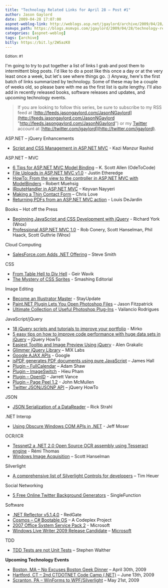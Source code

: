 ```yaml
---
title: "Technology Related Links for April 28 – Post #1"
author: Jason Gaylord
date: 2009-04-28 17:07:00
aspnet-weblog-link: http://weblogs.asp.net/jgaylord/archive/2009/04/28/technology-related-links-post-1.aspx
msmvps_path: https://blogs.msmvps.com/jgaylord/2009/04/28/technology-related-links-post-1/
categories: [aspnet-weblog]
tags: [archive]
bitly: https://bit.ly/2WSazK8
---
```


<small>Edition: #1</small>

I'm going to try to put together a list of links I grab and post them to intermittent blog posts. I'd like to do a post like this once a day or at the very least once a week, but let's see where things go. :) Anyway, here's the first batch of links summarized by technology. Some of these may be a couple of weeks old, so please bare with me as the first list is quite lengthy. I'll also add in recently released books, software releases and updates, and upcoming technology events.

> If you are looking to follow this series, be sure to subscribe to my RSS feed at [http://feeds.jasongaylord.com/JasonNGaylord](http://feeds.jasongaylord.com/JasonNGaylord "http://feeds.jasongaylord.com/JasonNGaylord") or my [Twitter](http://twitter.com/jgaylord) account at [http://twitter.com/jgaylord](http://twitter.com/jgaylord).

ASP.NET – jQuery Enhancements

- [Script and CSS Management in ASP.NET MVC](http://weblogs.asp.net/rashid/archive/2009/04/28/script-and-css-management-in-asp-net-mvc.aspx) - Kazi Manzur Rashid

ASP.NET – MVC

- [6 Tips for ASP.NET MVC Model Binding](http://odetocode.com/Blogs/scott/archive/2009/04/27/12788.aspx) – K. Scott Allen (OdeToCode)
- [File Uploads in ASP.NET MVC v1.0](http://www.codethinked.com/post/2009/04/02/File-Uploads-in-ASPNET-MVC-10-RTM.aspx) - Justin Etheredge
- [HowTo: From the view to the controller in ASP.NET MVC with ModelBinders](http://code-inside.de/blog-in/2009/04/06/howto-from-the-view-to-the-controller-in-aspnet-mvc-with-modelbinders/) - Robert Muehsig
- [IRouteHandler in ASP.NET MVC](http://nayyeri.net/blog/iroutehandler-in-asp-net-mvc/) – Keyvan Nayyeri
- [Making a Thin Contact Form](http://professionalaspnet.com/archive/2009/04/28/The-ASP.NET-Diet-Part-2-_1320_-Making-a-Thin-Contact-Form.aspx) – Chris Love
- [Returning PDFs from an ASP.NET MVC action](http://whereslou.com/2009/04/12/returning-pdfs-from-an-aspnet-mvc-action) - Louis DeJardin

Books – Hot off the Press

- [Beginning JavaScript and CSS Development with jQuery](http://www.wrox.com/WileyCDA/WroxTitle/Beginning-JavaScript-and-CSS-Development-with-jQuery.productCd-0470227796.html) - Richard York (Wrox)
- [Professional ASP.NET MVC 1.0](http://www.wrox.com/WileyCDA/WroxTitle/Professional-ASP-NET-MVC-1-0.productCd-0470384611.html) - Rob Conery, Scott Hanselman, Phil Haack, Scott Guthrie (Wrox)

Cloud Computing

- [SalesForce.com Adds .NET Offering](http://wiki.developerforce.com/index.php/CloudComputingForDotNet) – Steve Smith

CSS

- [From Table Hell to Div Hell](http://www.smashingmagazine.com/2009/04/08/from-table-hell-to-div-hell/) - Geir Wavik
- [The Mystery of CSS Sprites](http://www.smashingmagazine.com/2009/04/27/the-mystery-of-css-sprites-techniques-tools-and-tutorials/) - Smashing Editorial

Image Editing

- [Become an Illustrator Master](http://stayupdate.com/illustration-illustrator/become-an-illustration-master-60-adobe-illustrator-tutorials-and-resources/713) - StayUpdate
- [Paint.NET Plugin Lets You Open Photoshop Files](http://lifehacker.com/5224429/paintnet-plugin-lets-you-open-photoshop-files) – Jason Fitzpatrick
- [Ultimate Collection of Useful Photoshop Plug-Ins](http://www.smashingmagazine.com/2009/04/23/ultimate-collection-of-useful-photoshop-plug-ins/) - Vailancio Rodrigues

JavaScript/jQuery

- [18 jQuery scripts and tutorials to improve your portfolio](http://www.designer-daily.com/18-jquery-scripts-and-tutorials-to-improve-your-portfolio-2162/) - Mirko
- [5 easy tips on how to improve code performance with huge data sets in jQuery](http://jquery-howto.blogspot.com/2009/02/5-easy-tips-on-how-to-improve-code.html) – jQuery HowTo
- [Easiest Tooltip and Image Preview Using jQuery](http://cssglobe.com/post/1695/easiest-tooltip-and-image-preview-using-jquery) - Alen Grakalic
- [Glimmer jQuery Library](http://www.visitmix.com/Lab/Glimmer) – MIX Labs
- [Google AJAX APIs](http://code.google.com/apis/ajax/playground/) - Google
- [jsPDF generates PDF documents using pure JavaScript](http://code.google.com/p/jspdf/) – James Hall
- [Plugin – FullCalendar](http://arshaw.com/fullcalendar/) – Adam Shaw
- [Plugin – ImageSwitch](http://www.hieu.co.uk/blog/index.php/imageswitch/) - Hieu Pham
- [Plugin – OpenID](http://jvance.com/pages/JQueryOpenIDPlugin.xhtml) - Jarrett Vance
- [Plugin – Page Peel 1.2](http://smple.com/2009/01/30/jquery-page-peel-12/) - John McMullen
- [Twitter JSON/JSONP API](http://jquery-howto.blogspot.com/2009/04/twitter-jsonjsonp-api-url.html) – jQuery HowTo

JSON

- [JSON Serialization of a DataReader](http://west-wind.com/weblog/posts/737584.aspx) – Rick Strahl

.NET Interop

- [Using Obscure Windows COM APIs in .NET](http://www.moserware.com/2009/04/using-obscure-windows-com-apis-in-net.html) - Jeff Moser

OCR/ICR

- [Tessnet2 a .NET 2.0 Open Source OCR assembly using Tesseract engine](http://www.pixel-technology.com/freeware/tessnet2/) - Rémi Thomas
- [Windows Image Acquisition](http://blogs.msdn.com/coding4fun/archive/2006/10/31/912546.aspx) – Scott Hanselman

Silverlight

- [A comprehensive list of Silverlight Controls for developers](http://timheuer.com/blog/archive/2009/01/28/comprehensive-list-of-silverlight-controls.aspx) – Tim Heuer

Social Networking

- [5 Free Online Twitter Background Generators](http://singlefunction.com/5-free-online-twitter-background-generators/) - SingleFunction

Software

- [.NET Reflector v5.1.4.0](http://www.red-gate.com/products/reflector/) - RedGate
- [Cosmos – C# Bootable OS](http://www.codeplex.com/Cosmos/) – A Codeplex Project
- [2007 Office System Service Pack 2](http://support.microsoft.com/kb/968170) - Microsoft
- [Windows Live Writer 2009 Release Candidate](http://windowslivewriter.spaces.live.com/Blog/cns!D85741BB5E0BE8AA!1581.entry) – [Microsoft](http://microsoft.com/)

TDD

- [TDD Tests are not Unit Tests](http://stephenwalther.com/blog/archive/2009/04/11/tdd-tests-are-not-unit-tests.aspx) – Stephen Walther

**Upcoming Technology Events**

- [Boston, MA – No Excuses Boston Geek Dinner](http://www.nerddinner.com/323) – April 30th, 2009
- [Hartford, CT – 2nd CTDOTNET Code Camp (.NET)](http://ctdotnet.org/codecamp2.aspx) – June 13th, 2009
- [Scranton, PA – WinForms to WPF/Silverlight](http://dotnetvalley.com/events/eventdetails.aspx?eventid=80) – May 21st, 2009